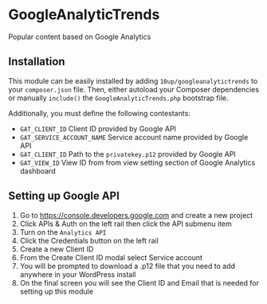GoogleAnalyticTrends
====================

Popular content based on Google Analytics

## Installation
This module can be easily installed by adding `10up/googleanalytictrends` to your `composer.json` file. Then, either autoload your Composer dependencies or manually `include()` the `GoogleAnalyticTrends.php` bootstrap file.

Additionally, you must define the following contestants:

* `GAT_CLIENT_ID` Client ID provided by Google API
* `GAT_SERVICE_ACCOUNT_NAME` Service account name provided by Google API
* `GAT_CLIENT_ID` Path to the `privatekey.p12` provided by Google API
* `GAT_VIEW_ID` View ID from from view setting section of Google Analytics dashboard

## Setting up Google API
1. Go to https://console.developers.google.com and create a new project
2. Click APIs & Auth on the left rail then click the API submenu item
3. Turn on the `Analytics API`
4. Click the Credentials button on the left rail
5. Create a new Client ID
6. From the Create Client ID modal select Service account
7. You will be prompted to download a .p12 file that you need to add anywhere in your WordPress install
8. On the final screen you will see the Client ID and Email that is needed for setting up this module



